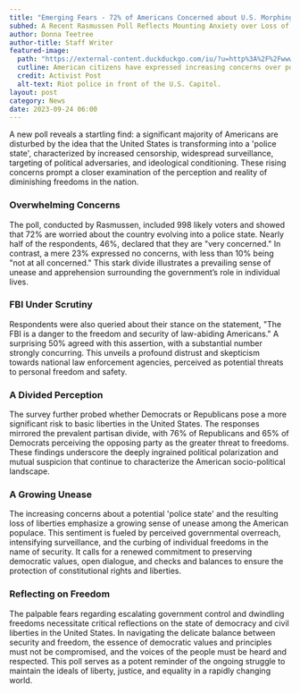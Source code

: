 ```yaml
---
title: "Emerging Fears - 72% of Americans Concerned about U.S. Morphing into a 'Police State'"
subhed: A Recent Rasmussen Poll Reflects Mounting Anxiety over Loss of Liberties and Rise in Government Surveillance
author: Donna Teetree
author-title: Staff Writer
featured-image: 
  path: "https://external-content.duckduckgo.com/iu/?u=http%3A%2F%2Fwww.activistpost.com%2Fwp-content%2Fuploads%2F2015%2F11%2FPolice-State.jpg&f=1&nofb=1&ipt=c27c9e04a4be7d104972a26a5649e57fc21cec68e0b8d3b3c990cc57c1c667b5&ipo=images"
  cutline: American citizens have expressed increasing concerns over potential encroachments on their freedoms.
  credit: Activist Post
  alt-text: Riot police in front of the U.S. Capitol.
layout: post
category: News
date: 2023-09-24 06:00
---
```


A new poll reveals a startling find: a significant majority of Americans are disturbed by the idea that the United States is transforming into a 'police state', characterized by increased censorship, widespread surveillance, targeting of political adversaries, and ideological conditioning. These rising concerns prompt a closer examination of the perception and reality of diminishing freedoms in the nation.

### Overwhelming Concerns
The poll, conducted by Rasmussen, included 998 likely voters and showed that 72% are worried about the country evolving into a police state. Nearly half of the respondents, 46%, declared that they are "very concerned." In contrast, a mere 23% expressed no concerns, with less than 10% being "not at all concerned." This stark divide illustrates a prevailing sense of unease and apprehension surrounding the government’s role in individual lives.

### FBI Under Scrutiny
Respondents were also queried about their stance on the statement, "The FBI is a danger to the freedom and security of law-abiding Americans." A surprising 50% agreed with this assertion, with a substantial number strongly concurring. This unveils a profound distrust and skepticism towards national law enforcement agencies, perceived as potential threats to personal freedom and safety.

### A Divided Perception
The survey further probed whether Democrats or Republicans pose a more significant risk to basic liberties in the United States. The responses mirrored the prevalent partisan divide, with 76% of Republicans and 65% of Democrats perceiving the opposing party as the greater threat to freedoms. These findings underscore the deeply ingrained political polarization and mutual suspicion that continue to characterize the American socio-political landscape.

### A Growing Unease
The increasing concerns about a potential 'police state' and the resulting loss of liberties emphasize a growing sense of unease among the American populace. This sentiment is fueled by perceived governmental overreach, intensifying surveillance, and the curbing of individual freedoms in the name of security. It calls for a renewed commitment to preserving democratic values, open dialogue, and checks and balances to ensure the protection of constitutional rights and liberties.

### Reflecting on Freedom
The palpable fears regarding escalating government control and dwindling freedoms necessitate critical reflections on the state of democracy and civil liberties in the United States. In navigating the delicate balance between security and freedom, the essence of democratic values and principles must not be compromised, and the voices of the people must be heard and respected. This poll serves as a potent reminder of the ongoing struggle to maintain the ideals of liberty, justice, and equality in a rapidly changing world.
